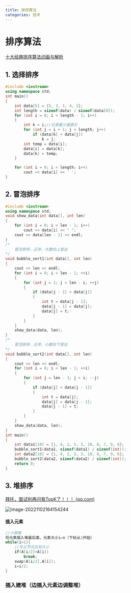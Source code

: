 ```yaml
---
title: 排序算法
categories: 技术
---
```


# 排序算法

[十大经典排序算法动画与解析](https://mp.weixin.qq.com/s/vn3KiV-ez79FmbZ36SX9lg)

## 1. 选择排序

```c++
#include <iostream>
using namespace std;
int main()
{
    int data[5] = {5, 3, 1, 4, 2};
    int length = sizeof(data) / sizeof(data[0]);
    for (int i = 0; i < length - 1; i++)
    {
        int k = i;//记录最小值索引
        for (int j = i + 1; j < length; j++)
            if (data[k] > data[j])
                k = j;
        int temp = data[i];
        data[i] = data[k];
        data[k] = temp;
    }

    for (int i = 0; i < length; i++)
        cout << data[i] << ' ';
}
```

## 2. 冒泡排序

```c++
#include <iostream>
using namespace std;
void show_data(int data[], int len)
{
    for (int i = 0; i < len - 1; i++)
        cout << data[i] << " ";
    cout << data[len - 1] << endl;
}
/*
    冒泡排序，正序，大数向上冒出
*/
void bubble_sort1(int data[], int len)
{
    cout << len << endl;
    for (int i = 0; i < len - 1; ++i)
    {
        for (int j = 1; j < len - i; ++j)
        {
            if (data[j - 1] > data[j])
            {
                int t = data[j - 1];
                data[j - 1] = data[j];
                data[j] = t;
            }
        }
    }
    show_data(data, len);
}
/*
    冒泡排序，正序，小数向下冒出
*/
void bubble_sort2(int data[], int len)
{
    cout << len << endl;
    for (int i = 0; i < len - 1; ++i)
    {
        for (int j = len - 1; j > i; --j)
        {
            if (data[j] < data[j - 1])
            {
                int t = data[j];
                data[j] = data[j - 1];
                data[j - 1] = t;
            }
        }
    }
    show_data(data, len);
}
int main()
{
    int data1[10] = {1, 4, 2, 5, 3, 10, 8, 7, 9, 6};
    bubble_sort1(data1, sizeof(data1) / sizeof(int));
    int data2[10] = {1, 4, 2, 5, 3, 10, 8, 7, 9, 6};
    bubble_sort2(data2, sizeof(data2) / sizeof(int));
    return 0;
}
```

## 3. 堆排序

[拜托，面试别再问我TopK了！！！ (qq.com)](https://mp.weixin.qq.com/s/FFsvWXiaZK96PtUg-mmtEw)

![image-20221102164154244](D:%5CHexo%5Cimage%5Cimage-20221102164154244.png)

#### 插入元素

```c++
//小根堆
将元素插入堆最后面，元素大小i=n（下标从1开始）
while(i>1){
    //与父节点比较大小
    if(A[i/2]<A[i])
        break;
   	swap(A[i/2],A[i]);
    i=i/2;
}
```

### 插入建堆（边插入元素边调整堆）
